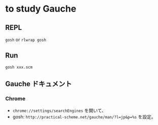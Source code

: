 # to study Gauche

## REPL

`gosh` or `rlwrap gosh`

## Run

`gosh xxx.scm`

## Gauche ドキュメント

### Chrome

- `chrome://settings/searchEngines` を開いて、
- gosh: `http://practical-scheme.net/gauche/man/?l=jp&p=%s` を設定。

